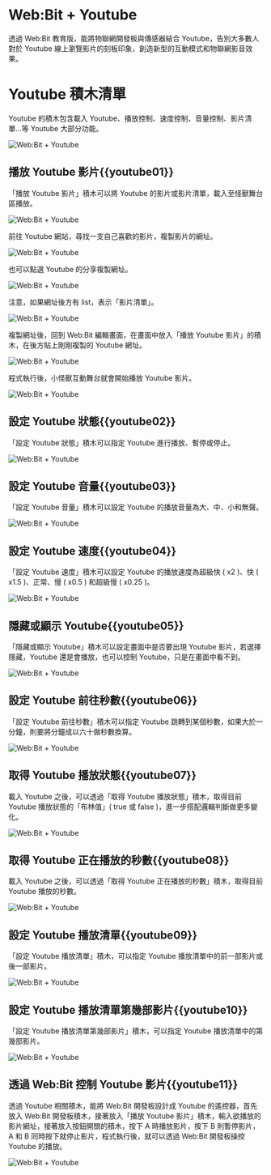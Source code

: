# Web:Bit + Youtube

透過 Web:Bit 教育版，能將物聯網開發板與傳感器結合 Youtube，告別大多數人對於 Youtube 線上瀏覽影片的刻板印象，創造新型的互動模式和物聯網影音效果。

# Youtube 積木清單

Youtube 的積木包含載入 Youtube、播放控制、速度控制、音量控制、影片清單...等 Youtube 大部分功能。

![Web:Bit + Youtube](../../../../media/zh-tw/education/extension/youtube-01.jpg)

## 播放 Youtube 影片{{youtube01}}

「播放 Youtube 影片」積木可以將 Youtube 的影片或影片清單，載入至怪獸舞台區播放。

![Web:Bit + Youtube](../../../../media/zh-tw/education/extension/youtube-02.jpg)

前往 Youtube 網站，尋找一支自己喜歡的影片，複製影片的網址。

![Web:Bit + Youtube](../../../../media/zh-tw/education/extension/youtube-03.jpg)

也可以點選 Youtube 的分享複製網址。

![Web:Bit + Youtube](../../../../media/zh-tw/education/extension/youtube-04.jpg)

注意，如果網址後方有 list，表示「影片清單」。

![Web:Bit + Youtube](../../../../media/zh-tw/education/extension/youtube-05.jpg)

複製網址後，回到 Web:Bit 編輯畫面，在畫面中放入「播放 Youtube 影片」的積木，在後方貼上剛剛複製的 Youtube 網址。

![Web:Bit + Youtube](../../../../media/zh-tw/education/extension/youtube-06.jpg)

程式執行後，小怪獸互動舞台就會開始播放 Youtube 影片。

![Web:Bit + Youtube](../../../../media/zh-tw/education/extension/youtube-07.jpg)

## 設定 Youtube 狀態{{youtube02}}

「設定 Youtube 狀態」積木可以指定 Youtube 進行播放、暫停或停止。

![Web:Bit + Youtube](../../../../media/zh-tw/education/extension/youtube-08.jpg)

## 設定 Youtube 音量{{youtube03}}

「設定 Youtube 音量」積木可以設定 Youtube 的播放音量為大、中、小和無聲。

![Web:Bit + Youtube](../../../../media/zh-tw/education/extension/youtube-09.jpg)

## 設定 Youtube 速度{{youtube04}}

「設定 Youtube 速度」積木可以設定 Youtube 的播放速度為超級快 ( x2 )、快 ( x1.5 )、正常、慢 ( x0.5 ) 和超級慢 ( x0.25 )。

![Web:Bit + Youtube](../../../../media/zh-tw/education/extension/youtube-10.jpg)

## 隱藏或顯示 Youtube{{youtube05}}

「隱藏或顯示 Youtube」積木可以設定畫面中是否要出現 Youtube 影片，若選擇隱藏，Youtube 還是會播放，也可以控制 Youtube，只是在畫面中看不到。

![Web:Bit + Youtube](../../../../media/zh-tw/education/extension/youtube-11.jpg)

## 設定 Youtube 前往秒數{{youtube06}}

「設定 Youtube 前往秒數」積木可以指定 Youtube 跳轉到某個秒數，如果大於一分鐘，則要將分鐘成以六十做秒數換算。

![Web:Bit + Youtube](../../../../media/zh-tw/education/extension/youtube-12.jpg)

## 取得 Youtube 播放狀態{{youtube07}}

載入 Youtube 之後，可以透過「取得 Youtube 播放狀態」積木，取得目前 Youtube 播放狀態的「布林值」( true 或 false )，進一步搭配邏輯判斷做更多變化。

![Web:Bit + Youtube](../../../../media/zh-tw/education/extension/youtube-13.jpg)

## 取得 Youtube 正在播放的秒數{{youtube08}}

載入 Youtube 之後，可以透過「取得 Youtube 正在播放的秒數」積木，取得目前 Youtube 播放的秒數。

![Web:Bit + Youtube](../../../../media/zh-tw/education/extension/youtube-14.jpg)

## 設定 Youtube 播放清單{{youtube09}}

「設定 Youtube 播放清單」積木，可以指定 Youtube 播放清單中的前一部影片或後一部影片。

![Web:Bit + Youtube](../../../../media/zh-tw/education/extension/youtube-15.jpg)

## 設定 Youtube 播放清單第幾部影片{{youtube10}}

「設定 Youtube 播放清單第幾部影片」積木，可以指定 Youtube 播放清單中的第幾部影片。

![Web:Bit + Youtube](../../../../media/zh-tw/education/extension/youtube-16.jpg)

## 透過 Web:Bit 控制 Youtube 影片{{youtube11}}

透過 Youtube 相關積木，能將 Web:Bit 開發板設計成 Youtube 的遙控器，首先放入 Web:Bit 開發板積木，接著放入「播放 Youtube 影片」積木，輸入欲播放的影片網址，接著放入按鈕開關的積木，按下 A 時播放影片，按下 B 則暫停影片，A 和 B 同時按下就停止影片，程式執行後，就可以透過 Web:Bit 開發板操控 Youtube 的播放。

![Web:Bit + Youtube](../../../../media/zh-tw/education/extension/youtube-17.jpg)


